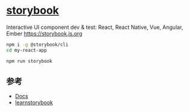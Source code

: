# [storybook](https://github.com/storybooks/storybook)

Interactive UI component dev & test: React, React Native, Vue, Angular, Ember <https://storybook.js.org>

```sh
npm i -g @storybook/cli
cd my-react-app

npm run storybook
```

## 参考

* [Docs](https://storybook.js.org/docs/basics/introduction/)
* [learnstorybook](https://www.learnstorybook.com/)
